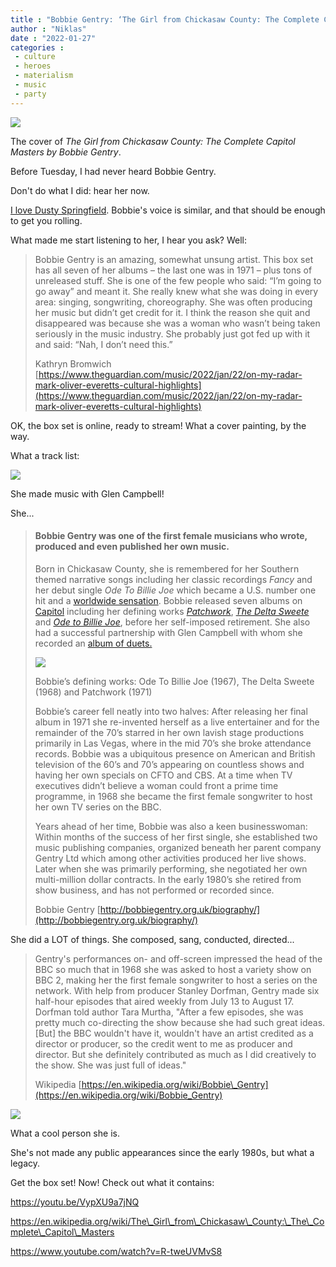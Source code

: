 ```yaml
---
title : "Bobbie Gentry: ‘The Girl from Chickasaw County: The Complete Capitol Masters’"
author : "Niklas"
date : "2022-01-27"
categories : 
 - culture
 - heroes
 - materialism
 - music
 - party
---
```


![](https://niklasblog.com/wp-content/615T3RmtY9L._SL1200_.jpg)

The cover of _The Girl from Chickasaw County: The Complete Capitol Masters by Bobbie Gentry_.

Before Tuesday, I had never heard Bobbie Gentry.

Don't do what I did: hear her now.

[I love Dusty Springfield](https://niklasblog.com/?p=1125). Bobbie's voice is similar, and that should be enough to get you rolling.

What made me start listening to her, I hear you ask? Well:

> Bobbie Gentry is an amazing, somewhat unsung artist. This box set has all seven of her albums – the last one was in 1971 – plus tons of unreleased stuff. She is one of the few people who said: “I’m going to go away” and meant it. She really knew what she was doing in every area: singing, songwriting, choreography. She was often producing her music but didn’t get credit for it. I think the reason she quit and disappeared was because she was a woman who wasn’t being taken seriously in the music industry. She probably just got fed up with it and said: “Nah, I don’t need this.”
> 
> Kathryn Bromwich [https://www.theguardian.com/music/2022/jan/22/on-my-radar-mark-oliver-everetts-cultural-highlights](https://www.theguardian.com/music/2022/jan/22/on-my-radar-mark-oliver-everetts-cultural-highlights)

<script note="" src="https://cdn.jsdelivr.net/gh/Blogger-Peer-Review/quotebacks@1/quoteback.js"></script>

OK, the box set is online, ready to stream! What a cover painting, by the way.

What a track list:

![](https://www.bear-family.com/media/image/24/ce/40/600753839713b.jpg)

She made music with Glen Campbell!

She...

> #### **Bobbie Gentry was one of the first female musicians who wrote, produced and even published her own music.**
> 
> Born in Chickasaw County, she is remembered for her Southern themed narrative songs including her classic recordings _Fancy_ and her debut single _Ode To Billie Joe_ which became a U.S. number one hit and a [worldwide sensation](https://en.wikipedia.org/wiki/Ode_to_Billie_Joe). Bobbie released seven albums on [Capitol](https://en.wikipedia.org/wiki/Capitol_Records) including her defining works [_Patchwork_](http://bobbiegentry.org.uk/discography/patchwork/), [_The Delta Sweete_](http://bobbiegentry.org.uk/discography/the-delta-sweete/) and [_Ode to Billie Joe_](http://bobbiegentry.org.uk/discography/ode-to-billie-joe/), before her self-imposed retirement. She also had a successful partnership with Glen Campbell with whom she recorded an [album of duets.](http://bobbiegentry.org.uk/discography/bobbie-gentry-and-glen-campbell/)
> 
> ![](http://bobbiegentry.org.uk/wp-content/uploads/2018/04/Ode-To-Billie-Joe-Delta-Sweete-Patchwork-sm.png)
> 
> Bobbie’s defining works: Ode To Billie Joe (1967), The Delta Sweete (1968) and Patchwork (1971)
> 
> Bobbie’s career fell neatly into two halves: After releasing her final album in 1971 she re-invented herself as a live entertainer and for the remainder of the 70’s starred in her own lavish stage productions primarily in Las Vegas, where in the mid 70’s she broke attendance records. Bobbie was a ubiquitous presence on American and British television of the 60’s and 70’s appearing on countless shows and having her own specials on CFTO and CBS. At a time when TV executives didn’t believe a woman could front a prime time programme, in 1968 she became the first female songwriter to host her own TV series on the BBC.
> 
> Years ahead of her time, Bobbie was also a keen businesswoman: Within months of the success of her first single, she established two music publishing companies, organized beneath her parent company Gentry Ltd which among other activities produced her live shows. Later when she was primarily performing, she negotiated her own multi-million dollar contracts. In the early 1980’s she retired from show business, and has not performed or recorded since.
> 
> Bobbie Gentry [http://bobbiegentry.org.uk/biography/](http://bobbiegentry.org.uk/biography/)

<script note="" src="https://cdn.jsdelivr.net/gh/Blogger-Peer-Review/quotebacks@1/quoteback.js"></script>

She did a LOT of things. She composed, sang, conducted, directed...

> Gentry's performances on- and off-screen impressed the head of the BBC so much that in 1968 she was asked to host a variety show on BBC 2, making her the first female songwriter to host a series on the network. With help from producer Stanley Dorfman, Gentry made six half-hour episodes that aired weekly from July 13 to August 17. Dorfman told author Tara Murtha, "After a few episodes, she was pretty much co-directing the show because she had such great ideas. \[But\] the BBC wouldn't have it, wouldn't have an artist credited as a director or producer, so the credit went to me as producer and director. But she definitely contributed as much as I did creatively to the show. She was just full of ideas."
> 
> Wikipedia [https://en.wikipedia.org/wiki/Bobbie\_Gentry](https://en.wikipedia.org/wiki/Bobbie_Gentry)

<script note="" src="https://cdn.jsdelivr.net/gh/Blogger-Peer-Review/quotebacks@1/quoteback.js"></script>

![](http://bobbiegentry.org.uk/wp-content/gallery/ed-simpson-1967/Ed-Simpson-1967-for-Ode-To-Billie-Joe-LP-web-wm2.jpg)

What a cool person she is.

She's not made any public appearances since the early 1980s, but what a legacy.

Get the box set! Now! Check out what it contains:

https://youtu.be/VypXU9a7jNQ

https://en.wikipedia.org/wiki/The\_Girl\_from\_Chickasaw\_County:\_The\_Complete\_Capitol\_Masters

https://www.youtube.com/watch?v=R-tweUVMvS8
